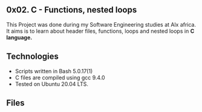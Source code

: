 0x02. C - Functions, nested loops
  -----------
This Project was done during my Software Engineering studies at Alx africa. It aims is to learn about header files, functions, loops and nested loops in **C language.**
 
Technologies
  --------------
 - Scripts written in Bash 5.0.17(1) 
 - C files are compiled using gcc 9.4.0 
 - Tested on Ubuntu 20.04 LTS. 

Files
  --------
